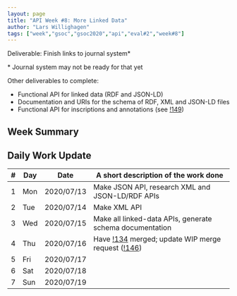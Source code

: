 ```yaml
---
layout: page
title: "API Week #8: More Linked Data"
author: "Lars Willighagen"
tags: ["week","gsoc","gsoc2020","api","eval#2","week#8"]
---
```


Deliverable: Finish links to journal system\*

\* Journal system may not be ready for that yet

Other deliverables to complete:
  - Functional API for linked data (RDF and JSON-LD)
  - Documentation and URIs for the schema of RDF, XML and JSON-LD files
  - Functional API for inscriptions and annotations (see [!149](https://gitlab.com/cdli/framework/-/merge_requests/149))

## Week Summary



## Daily Work Update

| # | Day | Date       | A short description of the work done |
|---|-----|------------|--------------------------------------|
| 1 | Mon | 2020/07/13 | Make JSON API, research XML and JSON-LD/RDF APIs |
| 2 | Tue | 2020/07/14 | Make XML API |
| 3 | Wed | 2020/07/15 | Make all linked-data APIs, generate schema documentation |
| 4 | Thu | 2020/07/16 | Have [!134](https://gitlab.com/cdli/framework/-/merge_requests/134) merged; update WIP merge request ([!146](https://gitlab.com/cdli/framework/-/merge_requests/146)) |
| 5 | Fri | 2020/07/17 |  |
| 6 | Sat | 2020/07/18 |  |
| 7 | Sun | 2020/07/19 |  |
